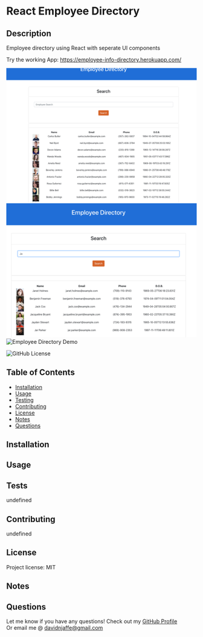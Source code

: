 # React Employee Directory

## Description 

Employee directory using React with seperate UI components

Try the working App: https://employee-info-directory.herokuapp.com/

![Employee Directory Demo](./assets/app-overview.png)
![Employee Directory Demo](./assets/Search-function.png)
![Employee Directory Demo](./assets/React%20App.gif)
                
![GitHub License](https://img.shields.io/badge/license-MIT-green.svg)

## Table of Contents
                                           
* [Installation](#installation)
* [Usage](#usage)
* [Testing](#tests)
* [Contributing](#contributing)
* [License](#license)
* [Notes](#notes)
* [Questions](#questions)
                    
## Installation
                      

                     
## Usage 
                      


## Tests
                      
undefined

## Contributing
                      
undefined
                    
## License
                      
Project license: MIT

## Notes


                                                        
## Questions
Let me know if you have any questions! Check out my [GitHub Profile](https://github.com/davidnjaffe)                 
Or email me @ <davidnjaffe@gmail.com>
                      
